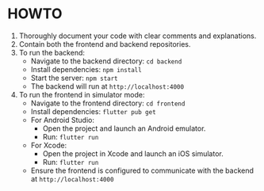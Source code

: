 # HOWTO

1. Thoroughly document your code with clear comments and explanations.
2. Contain both the frontend and backend repositories.
3. To run the backend:
   - Navigate to the backend directory: `cd backend`
   - Install dependencies: `npm install`
   - Start the server: `npm start`
   - The backend will run at `http://localhost:4000`
4. To run the frontend in simulator mode:
   - Navigate to the frontend directory: `cd frontend`
   - Install dependencies: `flutter pub get`
   - For Android Studio:
     - Open the project and launch an Android emulator.
     - Run: `flutter run`
   - For Xcode:
     - Open the project in Xcode and launch an iOS simulator.
     - Run: `flutter run`
   - Ensure the frontend is configured to communicate with the backend at `http://localhost:4000`
